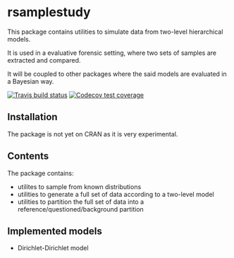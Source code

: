 # rsamplestudy

This package contains utilities to simulate data from two-level hierarchical models.

It is used in a evaluative forensic setting, where two sets of samples are extracted and compared.

It will be coupled to other packages where the said models are evaluated in a Bayesian way.

[![Travis build status](https://travis-ci.org/lgaborini/rsamplestudy.svg?branch=master)](https://travis-ci.org/lgaborini/rsamplestudy)
[![Codecov test coverage](https://codecov.io/gh/lgaborini/rsamplestudy/branch/master/graph/badge.svg)](https://codecov.io/gh/lgaborini/rsamplestudy?branch=master)

## Installation

The package is not yet on CRAN as it is very experimental.


## Contents

The package contains:

- utilites to sample from known distributions
- utilities to generate a full set of data according to a two-level model
- utilities to partition the full set of data into a reference/questioned/background partition

## Implemented models

- Dirichlet-Dirichlet model
